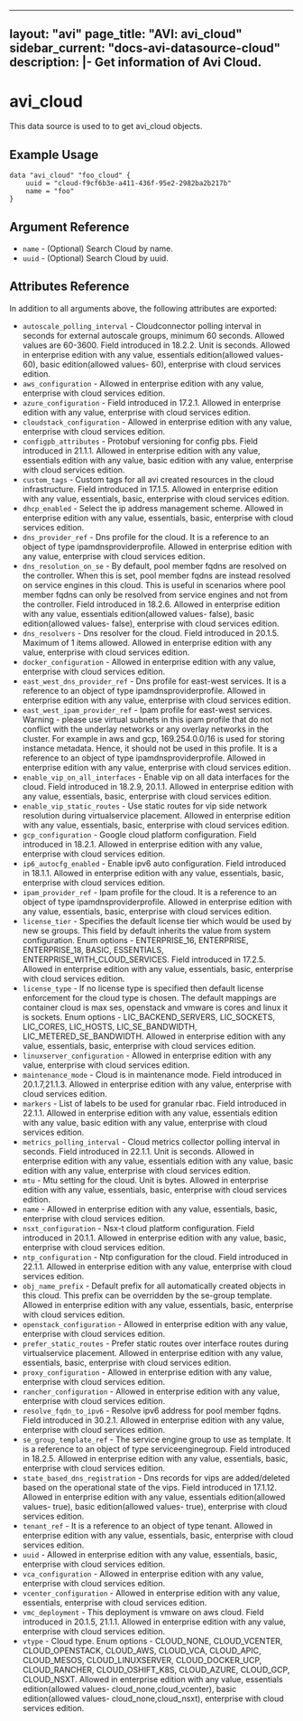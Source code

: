 <!--
    Copyright 2021 VMware, Inc.
    SPDX-License-Identifier: Mozilla Public License 2.0
-->
---
layout: "avi"
page_title: "AVI: avi_cloud"
sidebar_current: "docs-avi-datasource-cloud"
description: |-
  Get information of Avi Cloud.
---

# avi_cloud

This data source is used to to get avi_cloud objects.

## Example Usage

```hcl
data "avi_cloud" "foo_cloud" {
    uuid = "cloud-f9cf6b3e-a411-436f-95e2-2982ba2b217b"
    name = "foo"
}
```

## Argument Reference

* `name` - (Optional) Search Cloud by name.
* `uuid` - (Optional) Search Cloud by uuid.

## Attributes Reference

In addition to all arguments above, the following attributes are exported:

* `autoscale_polling_interval` - Cloudconnector polling interval in seconds for external autoscale groups, minimum 60 seconds. Allowed values are 60-3600. Field introduced in 18.2.2. Unit is seconds. Allowed in enterprise edition with any value, essentials edition(allowed values- 60), basic edition(allowed values- 60), enterprise with cloud services edition.
* `aws_configuration` - Allowed in enterprise edition with any value, enterprise with cloud services edition.
* `azure_configuration` - Field introduced in 17.2.1. Allowed in enterprise edition with any value, enterprise with cloud services edition.
* `cloudstack_configuration` - Allowed in enterprise edition with any value, enterprise with cloud services edition.
* `configpb_attributes` - Protobuf versioning for config pbs. Field introduced in 21.1.1. Allowed in enterprise edition with any value, essentials edition with any value, basic edition with any value, enterprise with cloud services edition.
* `custom_tags` - Custom tags for all avi created resources in the cloud infrastructure. Field introduced in 17.1.5. Allowed in enterprise edition with any value, essentials, basic, enterprise with cloud services edition.
* `dhcp_enabled` - Select the ip address management scheme. Allowed in enterprise edition with any value, essentials, basic, enterprise with cloud services edition.
* `dns_provider_ref` - Dns profile for the cloud. It is a reference to an object of type ipamdnsproviderprofile. Allowed in enterprise edition with any value, enterprise with cloud services edition.
* `dns_resolution_on_se` - By default, pool member fqdns are resolved on the controller. When this is set, pool member fqdns are instead resolved on service engines in this cloud. This is useful in scenarios where pool member fqdns can only be resolved from service engines and not from the controller. Field introduced in 18.2.6. Allowed in enterprise edition with any value, essentials edition(allowed values- false), basic edition(allowed values- false), enterprise with cloud services edition.
* `dns_resolvers` - Dns resolver for the cloud. Field introduced in 20.1.5. Maximum of 1 items allowed. Allowed in enterprise edition with any value, enterprise with cloud services edition.
* `docker_configuration` - Allowed in enterprise edition with any value, enterprise with cloud services edition.
* `east_west_dns_provider_ref` - Dns profile for east-west services. It is a reference to an object of type ipamdnsproviderprofile. Allowed in enterprise edition with any value, enterprise with cloud services edition.
* `east_west_ipam_provider_ref` - Ipam profile for east-west services. Warning - please use virtual subnets in this ipam profile that do not conflict with the underlay networks or any overlay networks in the cluster. For example in aws and gcp, 169.254.0.0/16 is used for storing instance metadata. Hence, it should not be used in this profile. It is a reference to an object of type ipamdnsproviderprofile. Allowed in enterprise edition with any value, enterprise with cloud services edition.
* `enable_vip_on_all_interfaces` - Enable vip on all data interfaces for the cloud. Field introduced in 18.2.9, 20.1.1. Allowed in enterprise edition with any value, essentials, basic, enterprise with cloud services edition.
* `enable_vip_static_routes` - Use static routes for vip side network resolution during virtualservice placement. Allowed in enterprise edition with any value, essentials, basic, enterprise with cloud services edition.
* `gcp_configuration` - Google cloud platform configuration. Field introduced in 18.2.1. Allowed in enterprise edition with any value, enterprise with cloud services edition.
* `ip6_autocfg_enabled` - Enable ipv6 auto configuration. Field introduced in 18.1.1. Allowed in enterprise edition with any value, essentials, basic, enterprise with cloud services edition.
* `ipam_provider_ref` - Ipam profile for the cloud. It is a reference to an object of type ipamdnsproviderprofile. Allowed in enterprise edition with any value, essentials, basic, enterprise with cloud services edition.
* `license_tier` - Specifies the default license tier which would be used by new se groups. This field by default inherits the value from system configuration. Enum options - ENTERPRISE_16, ENTERPRISE, ENTERPRISE_18, BASIC, ESSENTIALS, ENTERPRISE_WITH_CLOUD_SERVICES. Field introduced in 17.2.5. Allowed in enterprise edition with any value, essentials, basic, enterprise with cloud services edition.
* `license_type` - If no license type is specified then default license enforcement for the cloud type is chosen. The default mappings are container cloud is max ses, openstack and vmware is cores and linux it is sockets. Enum options - LIC_BACKEND_SERVERS, LIC_SOCKETS, LIC_CORES, LIC_HOSTS, LIC_SE_BANDWIDTH, LIC_METERED_SE_BANDWIDTH. Allowed in enterprise edition with any value, essentials, basic, enterprise with cloud services edition.
* `linuxserver_configuration` - Allowed in enterprise edition with any value, enterprise with cloud services edition.
* `maintenance_mode` - Cloud is in maintenance mode. Field introduced in 20.1.7,21.1.3. Allowed in enterprise edition with any value, enterprise with cloud services edition.
* `markers` - List of labels to be used for granular rbac. Field introduced in 22.1.1. Allowed in enterprise edition with any value, essentials edition with any value, basic edition with any value, enterprise with cloud services edition.
* `metrics_polling_interval` - Cloud metrics collector polling interval in seconds. Field introduced in 22.1.1. Unit is seconds. Allowed in enterprise edition with any value, essentials edition with any value, basic edition with any value, enterprise with cloud services edition.
* `mtu` - Mtu setting for the cloud. Unit is bytes. Allowed in enterprise edition with any value, essentials, basic, enterprise with cloud services edition.
* `name` - Allowed in enterprise edition with any value, essentials, basic, enterprise with cloud services edition.
* `nsxt_configuration` - Nsx-t cloud platform configuration. Field introduced in 20.1.1. Allowed in enterprise edition with any value, basic, enterprise with cloud services edition.
* `ntp_configuration` - Ntp configuration for the cloud. Field introduced in 22.1.1. Allowed in enterprise edition with any value, enterprise with cloud services edition.
* `obj_name_prefix` - Default prefix for all automatically created objects in this cloud. This prefix can be overridden by the se-group template. Allowed in enterprise edition with any value, essentials, basic, enterprise with cloud services edition.
* `openstack_configuration` - Allowed in enterprise edition with any value, enterprise with cloud services edition.
* `prefer_static_routes` - Prefer static routes over interface routes during virtualservice placement. Allowed in enterprise edition with any value, essentials, basic, enterprise with cloud services edition.
* `proxy_configuration` - Allowed in enterprise edition with any value, enterprise with cloud services edition.
* `rancher_configuration` - Allowed in enterprise edition with any value, enterprise with cloud services edition.
* `resolve_fqdn_to_ipv6` - Resolve ipv6 address for pool member fqdns. Field introduced in 30.2.1. Allowed in enterprise edition with any value, enterprise with cloud services edition.
* `se_group_template_ref` - The service engine group to use as template. It is a reference to an object of type serviceenginegroup. Field introduced in 18.2.5. Allowed in enterprise edition with any value, essentials, basic, enterprise with cloud services edition.
* `state_based_dns_registration` - Dns records for vips are added/deleted based on the operational state of the vips. Field introduced in 17.1.12. Allowed in enterprise edition with any value, essentials edition(allowed values- true), basic edition(allowed values- true), enterprise with cloud services edition.
* `tenant_ref` - It is a reference to an object of type tenant. Allowed in enterprise edition with any value, essentials, basic, enterprise with cloud services edition.
* `uuid` - Allowed in enterprise edition with any value, essentials, basic, enterprise with cloud services edition.
* `vca_configuration` - Allowed in enterprise edition with any value, enterprise with cloud services edition.
* `vcenter_configuration` - Allowed in enterprise edition with any value, essentials, enterprise with cloud services edition.
* `vmc_deployment` - This deployment is vmware on aws cloud. Field introduced in 20.1.5, 21.1.1. Allowed in enterprise edition with any value, enterprise with cloud services edition.
* `vtype` - Cloud type. Enum options - CLOUD_NONE, CLOUD_VCENTER, CLOUD_OPENSTACK, CLOUD_AWS, CLOUD_VCA, CLOUD_APIC, CLOUD_MESOS, CLOUD_LINUXSERVER, CLOUD_DOCKER_UCP, CLOUD_RANCHER, CLOUD_OSHIFT_K8S, CLOUD_AZURE, CLOUD_GCP, CLOUD_NSXT. Allowed in enterprise edition with any value, essentials edition(allowed values- cloud_none,cloud_vcenter), basic edition(allowed values- cloud_none,cloud_nsxt), enterprise with cloud services edition.

